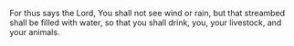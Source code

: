 For thus says the Lord, You shall not see wind or rain, but that streambed shall be filled with water, so that you shall drink, you, your livestock, and your animals.
